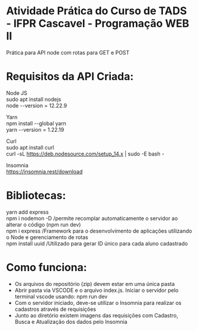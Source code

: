 # Atividade Prática do Curso de TADS - IFPR Cascavel - Programação WEB II

Prática para API node com rotas para GET e POST</br>

# Requisitos da API Criada:</br>
Node JS</br>
sudo apt install nodejs</br>
node --version = 12.22.9</br>

Yarn</br>
npm install --global yarn</br>
yarn --version = 1.22.19</br>

Curl</br>
sudo apt install curl</br>
curl -sL https://deb.nodesource.com/setup_14.x | sudo -E bash -</br>

Insomnia</br>
https://insomnia.rest/download</br>

# Bibliotecas:</br>
yarn add express</br>
npm i nodemon -D	/permite recomplar automaticamente o servidor ao alterar o código (npm run dev)</br>
npm i express		/Framework para o desenvolvimento de aplicações utilizando o Node e gerenciamento de rotas</br>
npm install uuid	/Utilizado para gerar ID único para cada aluno cadastrado</br>

# Como funciona:</br>
- Os arquivos do repositório (zip) devem estar em uma única pasta</br>
- Abrir pasta via VSCODE e o arquivo index.js. Iniciar o servidor pelo terminal vscode usando: npm run dev</br>
- Com o servidor iniciado, deve-se utilizar o Insomnia para realizar os cadastros através de requisições </br>
- Junto ao diretório existem imagens das requisições com Cadastro, Busca e Atualização dos dados pelo Insomnia</br>
